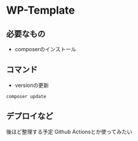 # WP-Template

## 必要なもの
- composerのインストール

## コマンド
- versionの更新
```
composer update
```

## デプロイなど
後ほど整理する予定
Github Actionsとか使ってみたい
